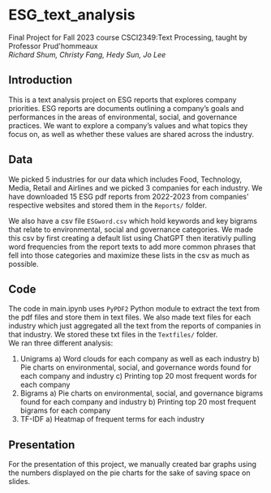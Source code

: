 # ESG_text_analysis
Final Project for Fall 2023 course CSCI2349:Text Processing, taught by Professor Prud'hommeaux<br>
*Richard Shum, Christy Fang, Hedy Sun, Jo Lee*

## Introduction

This is a text analysis project on ESG reports that explores company priorities. ESG reports are documents outlining a company’s goals and performances in the areas of environmental, social, and governance practices. We want to explore a company’s values and what topics they focus on, as well as whether these values are shared across the industry. <br>

## Data

We picked 5 industries for our data which includes Food, Technology, Media, Retail and Airlines and we picked 3 companies for each industry. We have downloaded 15 ESG pdf reports from 2022-2023 from companies' respective websites and stored them in the `Reports/` folder. <br>

We also have a csv file `ESGword.csv` which hold keywords and key bigrams that relate to environmental, social and governance categories. We made this csv by first creating a default list using ChatGPT then iterativly pulling word frequencies from the report texts to add more common phrases that fell into those categories and maximize these lists in the csv as much as possible.

## Code

The code in main.ipynb uses `PyPDF2` Python module to extract the text from the pdf files and store them in text files. We also made text files for each industry which just aggregated all the text from the reports of companies in that industry. We stored these txt files in the `Textfiles/` folder. <br>
We ran three different analysis: 
1. Unigrams
   a) Word clouds for each company as well as each industry
   b) Pie charts on environmental, social, and governance words found for each company and industry
   c) Printing top 20 most frequent words for each company
3. Bigrams
   a) Pie charts on environmental, social, and governance bigrams found for each company and industry
   b) Printing top 20 most frequent bigrams for each company
5. TF-IDF
   a) Heatmap of frequent terms for each industry

## Presentation
For the presentation of this project, we manually created bar graphs using the numbers displayed on the pie charts for the sake of saving space on slides. 
